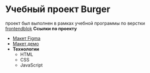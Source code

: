 # Учебный проект Burger
проект был выполнен в рамках учебной программы по верстки [frontendblok](https://frontendblok.com)
**Ссылки по проекту**
- [Макет Figma](https://sashashengolts.github.io/FrontendBlok-Module01-Burgers)
- [Макет демо](https://sashashengolts.github.io/FrontendBlok-Module01-Burgers)
- **Технологии**
  - HTML
  - CSS
  - JavaScript

